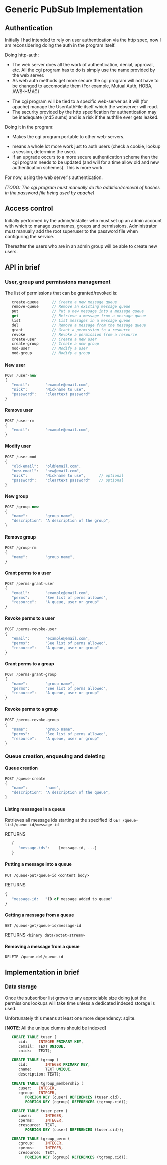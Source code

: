 # Generic PubSub Implementation

## Authentication
Initially I had intended to rely on user authentication via the http spec,
now I am reconsidering doing the auth in the program itself.

Doing http-auth:
+ The web server does all the work of authentication, denial, approval,
  etc. All the cgi program has to do is simply use the name provided by
  the web server.
+ As web auth methods get more secure the cgi program will not have to be
  changed to accomodate them (For example, Mutual Auth, HOBA, AWS-HMAC)
- The cgi program will be tied to a specific web-server as it will (for
  apache) manage the UserAuthFile itself which the webserver will read.
- The security provided by the http specification for authentication may
  be inadequate (md5 sums) and is a risk if the authfile ever gets leaked.

Doing it in the program:
+ Makes the cgi program portable to other web-servers.
- means a whole lot more work just to auth users (check a cookie, lookup a
  session, determine the user).
- If an upgrade occurs to a more secure authentication scheme then the
  cgi program needs to be updated (and will for a time allow old and new
  authentication schemes). This is more work.

For now, using the web server's authentication.

*(TODO: The cgi program must manually do the addition/removal of hashes in
the password file being used by apache)*


## Access control
Initially performed by the admin/installer who must set up an admin
account with which to manage usernames, groups and permissions.
Administrator must manually add the root superuser to the password file
when configuring the service.

Thereafter the users who are in an admin group will be able to create new
users.

## API in brief

### User, group and permissions management
The list of permissions that can be granted/revoked is:
```javascript
   create-queue      // Create a new message queue
   remove-queue      // Remove an existing message queue
   put               // Put a new message into a message queue
   get               // Retrieve a message from a message queue
   list              // List messages in a message queue
   del               // Remove a message from the message queue
   grant             // Grant a permission to a resource
   revoke            // Revoke a permission from a resource
   create-user       // Create a new user
   create-group      // Create a new group
   mod-user          // Modify a user
   mod-group         // Modify a group
```
#### New user
```javascript
POST /user-new
{
   "email":       "example@email.com",
   "nick":        "Nickname to use",
   "password":    "cleartext password"
}
```

#### Remove user
```javascript
POST /user-rm
{
   "email":       "example@email.com",
}
```

#### Modify user
```javascript
POST /user-mod
{
   "old-email":   "old@email.com",
   "new-email":   "new@email.com",
   "nick":        "Nickname to use",      // optional
   "password":    "cleartext password"    // optional
}
```

#### New group
```javascript
POST /group-new
{
   "name":        "group name",
   "description": "A description of the group",
}
```

#### Remove group
```javascript
POST /group-rm
{
   "name":        "group name",
}
```

#### Grant perms to a user
```javascript
POST /perms-grant-user
{
   "email":       "example@email.com",
   "perms":       "See list of perms allowed",
   "resource":    "A queue, user or group"
}
```

#### Revoke perms to a user
```javascript
POST /perms-revoke-user
{
   "email":       "example@email.com",
   "perms":       "See list of perms allowed",
   "resource":    "A queue, user or group"
}
```

#### Grant perms to a group
```javascript
POST /perms-grant-group
{
   "name":        "group name",
   "perms":       "See list of perms allowed",
   "resource":    "A queue, user or group"
}
```

#### Revoke perms to a group
```javascript
POST /perms-revoke-group
{
   "name":        "group name",
   "perms":       "See list of perms allowed",
   "resource":    "A queue, user or group"
}
```

### Queue creation, enqueuing and deleting
#### Queue creation
```javascript
POST /queue-create
{
   "name":        "name",
   "description": "A description of the queue",
}
```

#### Listing messages in a queue
Retrieves all message ids starting at the specified id
`GET /queue-list/queue-id/message-id`

RETURNS
```javascript
   {
      "message-ids":    [message-id, ...]
   }
```

#### Putting a message into a queue
`PUT /queue-put/queue-id`
`<content body>`

RETURNS
```javascript
{
   "message-id:   "ID of message added to queue"
}
```

#### Getting a message from a queue
`GET /queue-get/queue-id/message-id`

RETURNS
`<binary data/octet-stream>`


#### Removing a message from a queue
`DELETE /queue-del/queue-id`



## Implementation in brief

### Data storage
Once the subscriber list grows to any appreciable size doing just the
permissions lookups will take time unless a dedicated indexed storage is used.

Unfortunately this means at least one more dependency: sqlite.

[**NOTE**: All the unique clumns should be indexed]

```SQL
   CREATE TABLE tuser (
      cid:     INTEGER PRIMARY KEY,
      cemail:  TEXT UNIQUE,
      cnick:   TEXT);

   CREATE TABLE tgroup (
      cid:        INTEGER PRIMARY KEY,
      cname:      TEXT UNIQUE,
      description: TEXT);

   CREATE TABLE tgroup_membership (
      cuser:   INTEGER,
      cgroup:  INTEGER,
         FOREIGN KEY (cuser) REFERENCES (tuser.cid),
         FOREIGN KEY (cgroup) REFERENCES (tgroup.cid));

   CREATE TABLE tuser_perm (
      cuser:      INTEGER,
      cperms:     INTEGER,
      cresource:  TEXT,
         FOREIGN KEY (cuser) REFERENCES (tuser.cid));

   CREATE TABLE tgroup_perm (
      cgroup:     INTEGER,
      cperms:     INTEGER,
      cresource:  TEXT,
         FOREIGN KEY (cgroup) REFERENCES (tgroup.cid));

```

